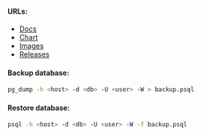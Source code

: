 #### URLs:
- [Docs](https://www.postgresql.org/docs/)
- [Chart](https://github.com/bitnami/charts/tree/main/bitnami/postgresql)
- [Images](https://hub.docker.com/r/bitnami/postgresql/tags)
- [Releases](https://www.postgresql.org/docs/release/)

#### Backup database:
```bash
pg_dump -h <host> -d <db> -U <user> -W > backup.psql
```

#### Restore database:
```bash
psql -h <host> -d <db> -U <user> -W -f backup.psql
```
